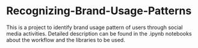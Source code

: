 # Recognizing-Brand-Usage-Patterns

This is a project to identify brand usage pattern of users through social media activities. Detailed description can be found in the .ipynb notebooks about the workflow and the libraries to be used.